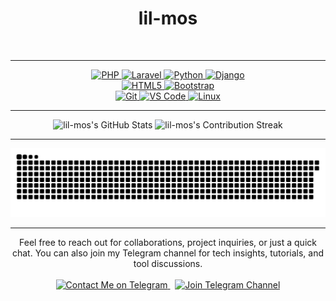 <h1 align="center">lil-mos </h1>
<br>


---


<p align="center">
  <a href="https://www.php.net" target="_blank" rel="noreferrer"> 
    <img src="https://img.shields.io/badge/PHP-777BB4?style=for-the-badge&logo=php&logoColor=white" alt="PHP"/> 
  </a>
  <a href="https://laravel.com/" target="_blank" rel="noreferrer"> 
    <img src="https://img.shields.io/badge/Laravel-FF2D20?style=for-the-badge&logo=laravel&logoColor=white" alt="Laravel"/> 
  </a>
  <a href="https://www.python.org" target="_blank" rel="noreferrer"> 
    <img src="https://img.shields.io/badge/Python-3776AB?style=for-the-badge&logo=python&logoColor=white" alt="Python"/> 
  </a>
  <a href="https://www.djangoproject.com/" target="_blank" rel="noreferrer"> 
    <img src="https://img.shields.io/badge/Django-092E20?style=for-the-badge&logo=django&logoColor=white" alt="Django"/> 
  </a>
  <br>
  <a href="https://www.w3.org/html/" target="_blank" rel="noreferrer"> 
    <img src="https://img.shields.io/badge/HTML-E34F26?style=for-the-badge&logo=html5&logoColor=white" alt="HTML5"/> 
  </a>
  <a href="https://getbootstrap.com" target="_blank" rel="noreferrer"> 
    <img src="https://img.shields.io/badge/Bootstrap-7952B3?style=for-the-badge&logo=bootstrap&logoColor=white" alt="Bootstrap"/> 
  </a>
  <br>
  <a href="https://git-scm.com/" target="_blank" rel="noreferrer"> 
    <img src="https://img.shields.io/badge/Git-F05032?style=for-the-badge&logo=git&logoColor=white" alt="Git"/> 
  </a>
  <a href="https://code.visualstudio.com/" target="_blank" rel="noreferrer"> 
    <img src="https://img.shields.io/badge/VS%20Code-007ACC?style=for-the-badge&logo=visual-studio-code&logoColor=white" alt="VS Code"/> 
  </a>
  <a href="https://www.linux.org/" target="_blank" rel="noreferrer"> 
    <img src="https://img.shields.io/badge/Linux-FCC624?style=for-the-badge&logo=linux&logoColor=black" alt="Linux"/> 
  </a>
</p>

---



<p align="center">
  <img src="https://github-readme-stats.vercel.app/api?username=lil-mos&show_icons=true&theme=draculanight&hide_border=true&count_private=true" alt="lil-mos's GitHub Stats" />
  <img src="https://github-readme-streak-stats.herokuapp.com/?user=lil-mos&theme=draculanight&hide_border=true" alt="lil-mos's Contribution Streak" />
</p>

---



<div align="center">
  <img src="https://raw.githubusercontent.com/lil-mos/lil-mos/output/github-contribution-grid-snake.svg" alt="GitHub Contribution Snake">
</div>

---


<p align="center">
  Feel free to reach out for collaborations, project inquiries, or just a quick chat. You can also join my Telegram channel for tech insights, tutorials, and tool discussions.
  <br><br>
  <a href="https://t.me/PvMoSiBoT" target="_blank">
    <img src="https://img.shields.io/badge/Telegram-Contact%20Me-2CA5E0?style=for-the-badge&logo=telegram&logoColor=white" alt="Contact Me on Telegram" />
  </a>
  &nbsp;
  <a href="https://t.me/error_apps" target="_blank">
    <img src="https://img.shields.io/badge/Telegram-Join%20Channel-0088cc?style=for-the-badge&logo=telegram&logoColor=white" alt="Join Telegram Channel">
  </a>
</p>
